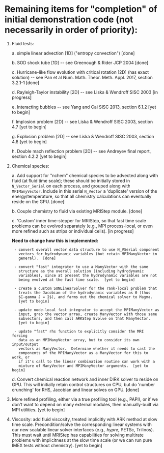 # Remaining items for "completion" of initial demonstration code (not necessarily in order of priority):

1. Fluid tests:

   a. simple linear advection [1D] ("entropy convection")  [done]

   b. SOD shock tube [1D] -- see Greenough & Rider JCP 2004  [done]

   c. Hurricane-like flow evolution with critical rotation [2D] (has
      exact solution) -- see Pan et al Num. Math. Theor. Meth. Appl. 2017,
      section 3.2.1-1  [done]

   d. Rayleigh-Taylor instability [2D] -- see Liska & Wendroff SISC
      2003 [in progress]

   e. Interacting bubbles -- see Yang and Cai SISC 2013, section 6.1.2
      [yet to begin]

   f. Implosion problem [2D] -- see Liska & Wendroff SISC 2003, section
      4.7  [yet to begin]

   g. Explosion problem [2D] -- see Liska & Wendroff SISC 2003, section
      4.8  [yet to begin]

   h. Double mach reflection problem [2D] -- see Andreyev final report,
      section 4.2.2  [yet to begin]

2. Chemical species:

   a. Add support for "nchem" chemical species to be advected along with
      fluid (at fluid time scale); these should be initially stored in
      `N_Vector_Serial` on each process, and grouped along with
      `MPIManyVector`.  Include in this serial `N_Vector` a
      'duplicate' version of the energy/temperature, so that all
      chemistry calculations can eventually reside on the GPU. [done]

   b. Couple chemistry to fluid via existing MRIStep module. [done]

   c. 'Custom' inner time-stepper for MRIStep, so that fast time scale
      problems can be evolved separately (e.g., MPI process-local, or
      even more refined such as strips or individual cells).  [in progress]

      **Need to change how this is implemented:**

        - convert overall vector data structure to use N_VSerial component
          vectors for hydrodynamic variables (but retain MPIManyVector in
          general).  [done]

        - convert "fast" integrator to use a ManyVector with the same
          structure as the overall solution (including hydrodynamic
          variables), since at present the hydrodynamic variables are not
          being evolved at the fast time scale.  [yet to begin]

        - create a custom SUNLinearSolver for the rank-local problem that
          treats the Jacobian of the hydrodynamic variables as 0 (thus
          $I-gamma J = I$), and farms out the chemical solver to Magma.
          [yet to begin]

        - update node-local fast integrator to accept the MPIManyVector as
          input, grab the vector array, create ManyVector with those same
          subvectors, and then call ARKStep Evolve on that ManyVector.
          [yet to begin]

        - update "fast" rhs function to explicitly consider the MRI forcing
          data as an MPIManyVector array, but to consider its own input/output
          vectors as ManyVector.  Determine whether it needs to cast the
          components of the MPIManyVector as a ManyVector for this to work, or
          if it's call to the linear combination routine can work with a
          mixture of ManyVector and MPIManyVector arguments.  [yet to begin]

   d. Convert chemical reaction network and inner DIRK solver to reside
      on GPU.  This will initially retain control structures on CPU,
      but do 'number crunching' for RHS, Jacobian and linear solves on
      GPU.  [done]

3. More refined profiling, either via a true profiling tool (e.g.,
   PAPI), or if we don't want to depend on many external modules, then
   manually-built via MPI utilities.  [yet to begin]

4. Viscosity: add fluid viscosity, treated implicitly with ARK method
   at slow time scale.  Precondition/solve the corresponding linear
   systems with our new scalable linear solver interfaces (e.g.,
   *hypre*, PETSc, Trilinos).  This must wait until MRIStep has
   capabilities for solving multirate problems with implicitness at
   the slow time scale (or we can run pure IMEX tests without
   chemistry).  [yet to begin]
